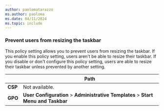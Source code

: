```yaml
---
author: paolomatarazzo
ms.author: paoloma
ms.date: 04/11/2024
ms.topic: include
---
```


### Prevent users from resizing the taskbar

This policy setting allows you to prevent users from resizing the taskbar. If you enable this policy setting, users aren't be able to resize their taskbar. If you disable or don't configure this policy setting, users are able to resize their taskbar unless prevented by another setting.

|  | Path |
|--|--|
| **CSP** | Not available. |
| **GPO** | **User Configuration** > **Administrative Templates** > **Start Menu and Taskbar** |
